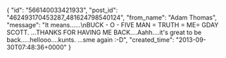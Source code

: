  {
   "id": "566140033421933",
   "post_id": "462493170453287_481624798540124",
   "from_name": "Adam Thomas",
   "message": "It means......\nBUCK - O - FIVE MAN = TRUTH = ME= GDAY SCOTT. ...THANKS FOR HAVING ME BACK....Aahh....it's great to be back.....hellooo....kunts. ...sme again :-D",
   "created_time": "2013-09-30T07:48:36+0000"
 }
